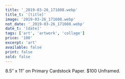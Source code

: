 ```yaml
---
title: '_2019-03-26_171608.webp'
title_t: '[title]'
image: '2019-03-26_171608.webp'
not_date: '_2019-03-26_171608.webp'
date_t: '[date]'
tags: ['art', 'artwork', 'collage']
price: '100'
excerpt: 'art'
available: false
print: false
sold: false
---
```


8.5″ x 11″ on Primary Cardstock Paper.
\$100 Unframed.
